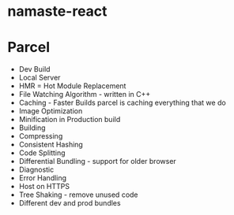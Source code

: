 # namaste-react

# Parcel

- Dev Build
- Local Server
- HMR = Hot Module Replacement
- File Watching Algorithm - written in C++
- Caching - Faster Builds parcel is caching everything that we do
- Image Optimization
- Minification in Production build
- Building
- Compressing
- Consistent Hashing
- Code Splitting
- Differential Bundling - support for older browser
- Diagnostic
- Error Handling
- Host on HTTPS
- Tree Shaking - remove unused code
- Different dev and prod bundles
